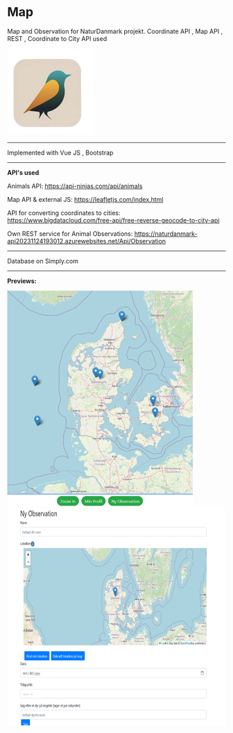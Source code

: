 # Map
Map and Observation for NaturDanmark projekt. Coordinate API , Map API , REST , Coordinate to City API used

<img src="fotos/logo.png" alt="logo" style="height: 200px;">

_______________________________________________________
Implemented with Vue JS , Bootstrap
_______________________________________________________
**API's used**

Animals API:
https://api-ninjas.com/api/animals

Map API & external JS:
https://leafletjs.com/index.html


API for converting coordinates to cities:
https://www.bigdatacloud.com/free-api/free-reverse-geocode-to-city-api

Own REST service for Animal Observations:
https://naturdanmark-api20231124193012.azurewebsites.net/Api/Observation

_________________________________________________________________

Database on Simply.com
_________________________________________________________________
**Previews:**

<img src="fotos/gitpreview/preview1.png" style="height: 500px;">
<img src="fotos/gitpreview/preview2.png" style="height: 500px;">
